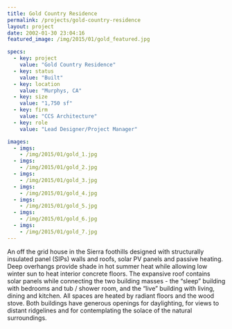 ```yaml
---
title: Gold Country Residence
permalink: /projects/gold-country-residence
layout: project
date: 2002-01-30 23:04:16
featured_image: /img/2015/01/gold_featured.jpg

specs:
  - key: project
    value: "Gold Country Residence"
  - key: status
    value: "Built"
  - key: location
    value: "Murphys, CA"
  - key: size
    value: "1,750 sf"
  - key: firm
    value: "CCS Architecture"
  - key: role
    value: "Lead Designer/Project Manager"

images:
  - imgs: 
    - /img/2015/01/gold_1.jpg
  - imgs: 
    - /img/2015/01/gold_2.jpg
  - imgs: 
    - /img/2015/01/gold_3.jpg
  - imgs: 
    - /img/2015/01/gold_4.jpg
  - imgs: 
    - /img/2015/01/gold_5.jpg
  - imgs: 
    - /img/2015/01/gold_6.jpg
  - imgs: 
    - /img/2015/01/gold_7.jpg
---
```


An off the grid house in the Sierra foothills designed with structurally insulated panel (SIPs) walls and roofs, solar PV panels and passive heating. Deep overhangs provide shade in hot summer heat while allowing low winter sun to heat interior concrete floors. The expansive roof contains solar panels while connecting the two building masses - the “sleep” building with bedrooms and tub / shower room, and the “live” building with living, dining and kitchen. All spaces are heated by radiant floors and the wood stove. Both buildings have generous openings for daylighting, for views to distant ridgelines and for contemplating the solace of the natural surroundings.
